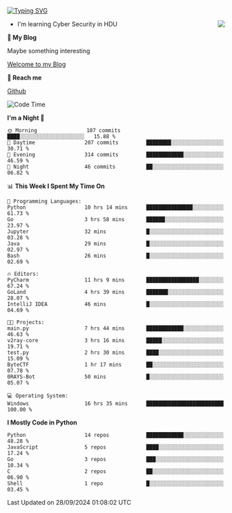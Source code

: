 [![Typing SVG](https://readme-typing-svg.herokuapp.com?font=Fira+Code&pause=1000&random=false&width=450&height=60&lines=Hello+%F0%9F%91%8B%F0%9F%8F%BB;I'm+JBNRZ)](https://git.io/typing-svg)

<a href="#">
  <img align="right" src="https://github-readme-stats.vercel.app/api?username=JBNRZ&show_icons=true&bg_color=15,f2f7fd,E0EAFC" />
</a>

- I'm learning Cyber Security in HDU

 **🌱 My Blog**

Maybe something interesting

[Welcome to my Blog](https://jbnrz.com.cn/)

 **💬 Reach me** 

[Github](https://github.com/JBNRZ)


<!--START_SECTION:waka-->
![Code Time](http://img.shields.io/badge/Code%20Time-679%20hrs%203%20mins-blue)

**I'm a Night 🦉** 

```text
🌞 Morning                107 commits         ████░░░░░░░░░░░░░░░░░░░░░   15.88 % 
🌆 Daytime                207 commits         ████████░░░░░░░░░░░░░░░░░   30.71 % 
🌃 Evening                314 commits         ████████████░░░░░░░░░░░░░   46.59 % 
🌙 Night                  46 commits          ██░░░░░░░░░░░░░░░░░░░░░░░   06.82 % 
```


📊 **This Week I Spent My Time On** 

```text
💬 Programming Languages: 
Python                   10 hrs 14 mins      ███████████████░░░░░░░░░░   61.73 % 
Go                       3 hrs 58 mins       ██████░░░░░░░░░░░░░░░░░░░   23.97 % 
Jupyter                  32 mins             █░░░░░░░░░░░░░░░░░░░░░░░░   03.28 % 
Java                     29 mins             █░░░░░░░░░░░░░░░░░░░░░░░░   02.97 % 
Bash                     26 mins             █░░░░░░░░░░░░░░░░░░░░░░░░   02.69 % 

🔥 Editors: 
PyCharm                  11 hrs 9 mins       █████████████████░░░░░░░░   67.24 % 
GoLand                   4 hrs 39 mins       ███████░░░░░░░░░░░░░░░░░░   28.07 % 
IntelliJ IDEA            46 mins             █░░░░░░░░░░░░░░░░░░░░░░░░   04.69 % 

🐱‍💻 Projects: 
main.py                  7 hrs 44 mins       ████████████░░░░░░░░░░░░░   46.63 % 
v2ray-core               3 hrs 16 mins       █████░░░░░░░░░░░░░░░░░░░░   19.71 % 
test.py                  2 hrs 30 mins       ████░░░░░░░░░░░░░░░░░░░░░   15.09 % 
ByteCTF                  1 hr 17 mins        ██░░░░░░░░░░░░░░░░░░░░░░░   07.78 % 
0RAYS-Bot                50 mins             █░░░░░░░░░░░░░░░░░░░░░░░░   05.07 % 

💻 Operating System: 
Windows                  16 hrs 35 mins      █████████████████████████   100.00 % 
```

**I Mostly Code in Python** 

```text
Python                   14 repos            ████████████░░░░░░░░░░░░░   48.28 % 
JavaScript               5 repos             ████░░░░░░░░░░░░░░░░░░░░░   17.24 % 
Go                       3 repos             ███░░░░░░░░░░░░░░░░░░░░░░   10.34 % 
C                        2 repos             ██░░░░░░░░░░░░░░░░░░░░░░░   06.90 % 
Shell                    1 repo              █░░░░░░░░░░░░░░░░░░░░░░░░   03.45 % 
```




 Last Updated on 28/09/2024 01:08:02 UTC
<!--END_SECTION:waka-->
